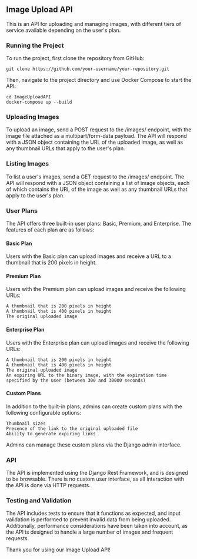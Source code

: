 <h2>Image Upload API</h2>

This is an API for uploading and managing images, with different tiers of service available depending on the user's plan.

<h3>Running the Project</h3>
To run the project, first clone the repository from GitHub:

    git clone https://github.com/your-username/your-repository.git
Then, navigate to the project directory and use Docker Compose to start the API:
    
    cd ImageUploadAPI
    docker-compose up --build

<h3>Uploading Images</h3>

To upload an image, send a POST request to the /images/ endpoint, with the image file attached as a multipart/form-data payload. The API will respond with a JSON object containing the URL of the uploaded image, as well as any thumbnail URLs that apply to the user's plan.

<h3>Listing Images</h3>

To list a user's images, send a GET request to the /images/ endpoint. The API will respond with a JSON object containing a list of image objects, each of which contains the URL of the image as well as any thumbnail URLs that apply to the user's plan.

<h3>User Plans</h3>

The API offers three built-in user plans: Basic, Premium, and Enterprise. The features of each plan are as follows:

<h4>Basic Plan</h4>

Users with the Basic plan can upload images and receive a URL to a thumbnail that is 200 pixels in height.

<h4>Premium Plan</h4>

Users with the Premium plan can upload images and receive the following URLs:

    A thumbnail that is 200 pixels in height
    A thumbnail that is 400 pixels in height
    The original uploaded image

<h4>Enterprise Plan</h4>

Users with the Enterprise plan can upload images and receive the following URLs:

    A thumbnail that is 200 pixels in height
    A thumbnail that is 400 pixels in height
    The original uploaded image
    An expiring URL to the binary image, with the expiration time specified by the user (between 300 and 30000 seconds)

<h4>Custom Plans</h4>

In addition to the built-in plans, admins can create custom plans with the following configurable options:

    Thumbnail sizes
    Presence of the link to the original uploaded file
    Ability to generate expiring links

Admins can manage these custom plans via the Django admin interface.

<h3>API</h3>

The API is implemented using the Django Rest Framework, and is designed to be browsable. There is no custom user interface, as all interaction with the API is done via HTTP requests.

<h3>Testing and Validation</h3>

The API includes tests to ensure that it functions as expected, and input validation is performed to prevent invalid data from being uploaded. Additionally, performance considerations have been taken into account, as the API is designed to handle a large number of images and frequent requests.

Thank you for using our Image Upload API!